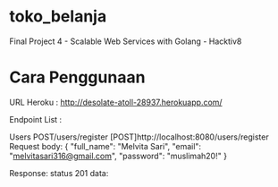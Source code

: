 # toko_belanja
Final Project 4 - Scalable Web Services with Golang - Hacktiv8

# Cara Penggunaan
URL Heroku :  http://desolate-atoll-28937.herokuapp.com/

Endpoint List :

Users
POST/users/register
[POST]http://localhost:8080/users/register
  Request
   body:
    {
        "full_name": "Melvita Sari",
        "email": "melvitasari316@gmail.com",
        "password": "muslimah20!"
    }

   Response:
    status 201
    data:
    


